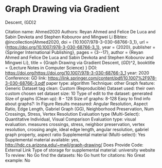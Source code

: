 # Graph Drawing via Gradient
Descent, (GD)2

Citation name: Ahmed2020
Authors: Reyan Ahmed and Felice De Luca and Sabin Devkota and Stephen Kobourov and Mingwei Li
Bibtex: @incollection{Ahmed2020,
doi = {10.1007/978-3-030-68766-3_1},
url = {https://doi.org/10.1007/978-3-030-68766-3_1},
year = {2020},
publisher = {Springer International Publishing},
pages = {3--17},
author = {Reyan Ahmed and Felice De Luca and Sabin Devkota and Stephen Kobourov and Mingwei Li},
title = {Graph Drawing via Gradient Descent, $({GD}){\^{}}2$,
booktitle = {Lecture Notes in Computer Science}
}
DOI: https://doi.org/https://doi.org/10.1007/978-3-030-68766-3_1
year: 2020
Conference: GD
link: https://link.springer.com/content/pdf/10.1007%2F978-3-030-68766-3.pdf
paper type: algorithm
Technique: other
Graph feature: Generic
Dataset tag clean: Custom (Reproducible)
Dataset used: their own custom chosen set
dataset size: 10
Type of edit to the dataset: generated
Size of graphs (Clean up): 8 - 128
Size of graphs: 8-128
Easy to find info about graphs?: In Figure
Results measured: Angular Resolution, Aspect Ratio, Edge Length, Gabriel Graph (GG), Neighborhood Preservation, Num Crossings, Stress, Vertex Resolution
Evaluation type (Multi-Select): Quantitative Individual, Visual Comparison
Evaluation type: visual evaluation. measures crossings, stress, neighbor preservation, vertex resolution, crossing angle, ideal edge length, angular resolution, gabriel graph property, aspect ratio
Supplemental material (Multi-select): Yes
Supplemental material available: yes, http://hdc.cs.arizona.edu/~mwli/graph-drawing/
Does Provide Code: External Link
Type of storage for supplemental material: university website
To review: No
Go find the datasets: No
Go hunt for citations: No
Great example: No